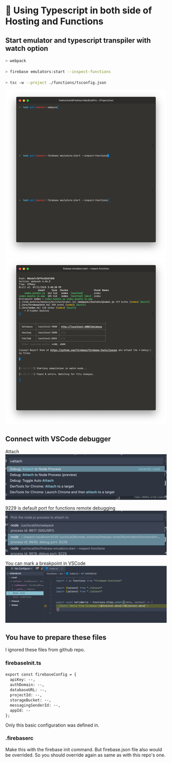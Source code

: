 # 🚀 Using Typescript in both side of Hosting and Functions

## Start emulator and typescript transpiler with watch option

```bash
> webpack

> firebase emulators:start --inspect-functions

> tsc -w --project ./functions/tsconfig.json
```

![ScreenShot](sc-commands.png)
![ScreenShot](sc-executed-commands.png)

## Connect with VSCode debugger

Attach
![ScreenShot](sc-attach.png)

9229 is default port for functions remote debugging
![ScreenShot](sc-9299.png)

You can mark a breakpoint in VSCode
![ScreenShot](sc-debugger.png)


## You have to prepare these files

I ignored these files from github repo.

### firebaseInit.ts

```
export const firebaseConfig = {
  apiKey: --,
  authDomain: --,
  databaseURL: --,
  projectId: --,
  storageBucket: --,
  messagingSenderId: --,
  appId: --
};
```

Only this basic configuration was defined in. 

### .firebaserc

Make this with the firebase init command.
But firebase.json file also would be overrided. So you should override again as same as with this repo's one.